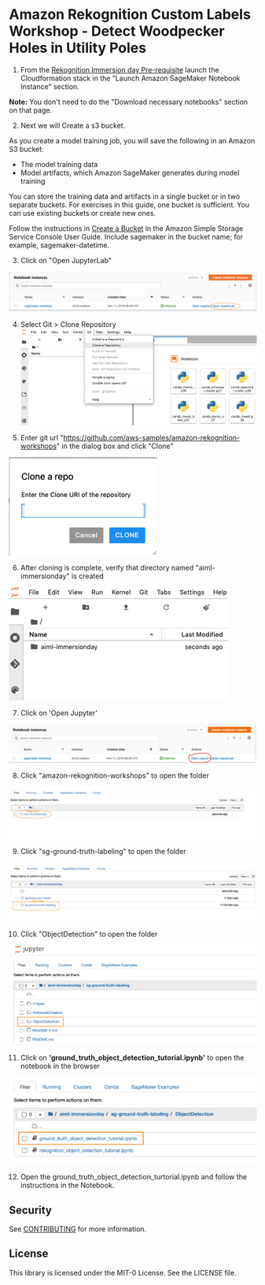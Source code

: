 # Amazon Rekognition Custom Labels Workshop - Detect Woodpecker Holes in Utility Poles


1. From the [Rekognition Immersion day Pre-requisite](https://rekognition-immersionday.workshop.aws/rek_apis.html) launch the Cloudformation stack in the "Launch Amazon SageMaker Notebook Instance" section. 

**Note:** You don't need to do the "Download necessary notebooks" section on that page. 

2. Next we will Create a s3 bucket. 

As you create a model training job, you will save the following in an Amazon S3 bucket:
- The model training data
- Model artifacts, which Amazon SageMaker generates during model training

You can store the training data and artifacts in a single bucket or in two separate buckets. For exercises in this guide, one bucket is sufficient. You can use existing buckets or create new ones.

Follow the instructions in [Create a Bucket](https://docs.aws.amazon.com/AmazonS3/latest/userguide/create-bucket-overview.html) in the Amazon Simple Storage Service Console User Guide. Include sagemaker in the bucket name; for example, sagemaker-datetime.

3. Click on "Open JupyterLab"

![Open Instance](readme-images/Notebook_Status.png)

4. Select Git > Clone Repository
![Git Termial](readme-images/CloneRepo.png)

5. Enter git url "https://github.com/aws-samples/amazon-rekognition-workshops" in the dialog box and click "Clone"

![Git Termial](readme-images/CloneDialog.png)

6. After cloning is complete, verify that directory named "aiml-immersionday" is created

![source code](readme-images/RepoFolder.png)

7. Click on 'Open Jupyter' 

![Open Notebook](readme-images/Open_Notebook.png)

8. Click "amazon-rekognition-workshops" to open the folder

![Open Notebook](readme-images/37.png)

9. Click "sg-ground-truth-labeling" to open the folder

![Open Notebook](readme-images/34.png)

10. Click "ObjectDetection" to open the folder

![Open Notebook](readme-images/objectdetection.png)

11. Click on **'ground_truth_object_detection_tutorial.ipynb'** to open the notebook in the browser

![Open Notebook](readme-images/Notebook.png)

12. Open the ground_truth_object_detection_turtorial.ipynb and follow the instructions in the Notebook.


## Security

See [CONTRIBUTING](CONTRIBUTING.md#security-issue-notifications) for more information.

## License

This library is licensed under the MIT-0 License. See the LICENSE file.

